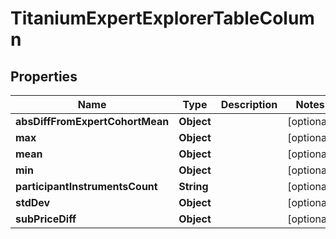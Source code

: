 

# TitaniumExpertExplorerTableColumn


## Properties

| Name | Type | Description | Notes |
|------------ | ------------- | ------------- | -------------|
|**absDiffFromExpertCohortMean** | **Object** |  |  [optional] |
|**max** | **Object** |  |  [optional] |
|**mean** | **Object** |  |  [optional] |
|**min** | **Object** |  |  [optional] |
|**participantInstrumentsCount** | **String** |  |  [optional] |
|**stdDev** | **Object** |  |  [optional] |
|**subPriceDiff** | **Object** |  |  [optional] |



